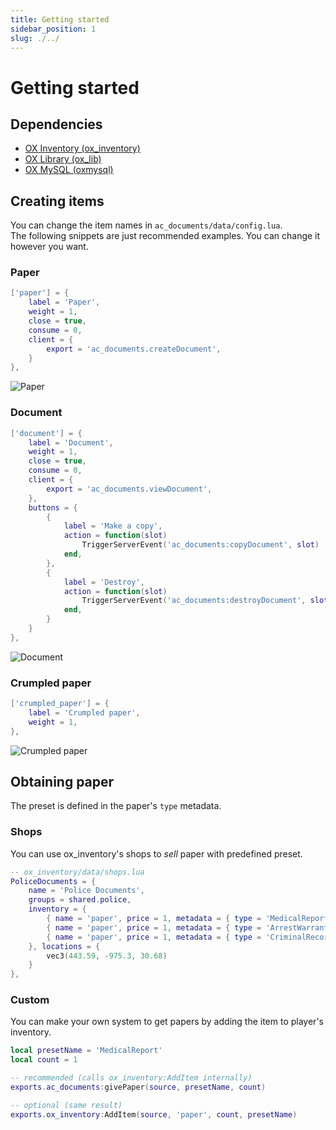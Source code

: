 ```yaml
---
title: Getting started
sidebar_position: 1
slug: ./../
---
```


# Getting started

## Dependencies
- [OX Inventory (ox_inventory)](https://github.com/overextended/ox_inventory/releases/latest)
- [OX Library (ox_lib)](https://github.com/overextended/ox_lib/releases/latest)
- [OX MySQL (oxmysql)](https://github.com/overextended/oxmysql/releases/latest)



## Creating items
You can change the item names in `ac_documents/data/config.lua`.  
The following snippets are just recommended examples. You can change it however you want.

### Paper
```lua
['paper'] = {
    label = 'Paper',
    weight = 1,
    close = true,
    consume = 0,
    client = {
        export = 'ac_documents.createDocument',
    }
},
```
![Paper](https://i.imgur.com/SUE4W0Q.png)

### Document
```lua
['document'] = {
    label = 'Document',
    weight = 1,
    close = true,
    consume = 0,
    client = {
        export = 'ac_documents.viewDocument',
    },
    buttons = {
        {
            label = 'Make a copy',
            action = function(slot)
                TriggerServerEvent('ac_documents:copyDocument', slot)
            end,
        },
        {
            label = 'Destroy',
            action = function(slot)
                TriggerServerEvent('ac_documents:destroyDocument', slot)
            end,
        }
    }
},
```
![Document](https://i.imgur.com/GcAGquG.png)

### Crumpled paper 
```lua
['crumpled_paper'] = {
    label = 'Crumpled paper',
    weight = 1,
},
```
![Crumpled paper](https://i.imgur.com/LbKlqh1.png)



## Obtaining paper
The preset is defined in the paper's `type` metadata.

### Shops
You can use ox_inventory's shops to *sell* paper with predefined preset.
```lua
-- ox_inventory/data/shops.lua
PoliceDocuments = {
    name = 'Police Documents',
    groups = shared.police,
    inventory = {
        { name = 'paper', price = 1, metadata = { type = 'MedicalReport' } },
        { name = 'paper', price = 1, metadata = { type = 'ArrestWarrant' } },
        { name = 'paper', price = 1, metadata = { type = 'CriminalRecord' } },
    }, locations = {
        vec3(443.59, -975.3, 30.68)
    }
},
```


### Custom
You can make your own system to get papers by adding the item to player's inventory.
```lua
local presetName = 'MedicalReport'
local count = 1

-- recommended (calls ox_inventory:AddItem internally)
exports.ac_documents:givePaper(source, presetName, count)

-- optional (same result)
exports.ox_inventory:AddItem(source, 'paper', count, presetName)
```
